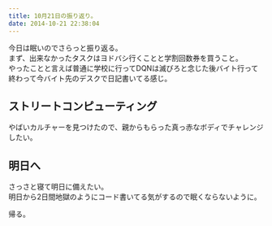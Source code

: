 ```yaml
---
title: 10月21日の振り返り。
date: 2014-10-21 22:38:04
---
```


今日は眠いのでさらっと振り返る。  
まず、出来なかったタスクはヨドバシ行くことと学割回数券を買うこと。  
やったことと言えば普通に学校に行ってDQNは滅びろと念じた後バイト行って終わって今バイト先のデスクで日記書いてる感じ。

## ストリートコンピューティング
やばいカルチャーを見つけたので、親からもらった真っ赤なボディでチャレンジしたい。  

## 明日へ
さっさと寝て明日に備えたい。  
明日から2日間地獄のようにコード書いてる気がするので眠くならないように。

帰る。